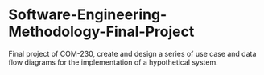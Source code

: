 # Software-Engineering-Methodology-Final-Project
Final project of COM-230, create and design a series of use case and data flow diagrams for the implementation of a hypothetical system.
